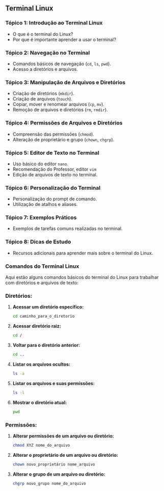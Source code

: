 ## Terminal Linux

### Tópico 1: Introdução ao Terminal Linux
- O que é o terminal do Linux?
- Por que é importante aprender a usar o terminal?

### Tópico 2: Navegação no Terminal
- Comandos básicos de navegação (`cd`, `ls`, `pwd`).
- Acesso a diretórios e arquivos.

### Tópico 3: Manipulação de Arquivos e Diretórios
- Criação de diretórios (`mkdir`).
- Criação de arquivos (`touch`).
- Copiar, mover e renomear arquivos (`cp`, `mv`).
- Remoção de arquivos e diretórios (`rm`, `rmdir`).

### Tópico 4: Permissões de Arquivos e Diretórios
- Compreensão das permissões (`chmod`).
- Alteração de proprietário e grupo (`chown`, `chgrp`).

### Tópico 5: Editor de Texto no Terminal
- Uso básico do editor `nano`.
- Recomendação do Professor, editor `vim`
- Edição de arquivos de texto no terminal.

### Tópico 6: Personalização do Terminal
- Personalização do prompt de comando.
- Utilização de atalhos e aliases.

### Tópico 7: Exemplos Práticos
- Exemplos de tarefas comuns realizadas no terminal.

### Tópico 8: Dicas de Estudo
- Recursos adicionais para aprender mais sobre o terminal do Linux.

### Comandos do Terminal Linux

Aqui estão alguns comandos básicos do terminal do Linux para trabalhar com diretórios e arquivos de texto:

### Diretórios:

1. **Acessar um diretório específico:**
   ```bash
   cd caminho_para_o_diretorio

2. **Acessar diretório raiz:**
   ```bash
   cd /

3. **Voltar para o diretório anterior:**
   ```bash
   cd ..

4. **Listar os arquivos ocultos:**
   ```bash
   ls -a

5. **Listar os arquivos e suas permissões:**
   ```bash
   ls -l

6. **Mostrar o diretório atual:**
   ```bash
   pwd

### Permissões:

1. **Alterar permissões de um arquivo ou diretório:**
   ```bash
   chmod XYZ nome_do_arquivo

2. **Alterar o proprietário de um arquivo ou diretório:**
   ```bash
   chown novo_proprietário nome_arquivo

3. **Alterar o grupo de um arquivo ou diretório:**
   ```bash
   chgrp novo_grupo nome_do_arquivo




